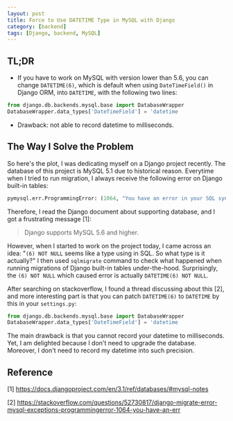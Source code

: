 ```yaml
---
layout: post
title: Force to Use DATETIME Type in MySQL with Django
category: [backend]
tags: [Django, backend, MySQL]
---
```


## TL;DR
- If you have to work on MySQL with version lower than 5.6, you
can change `DATETIME(6)`, which is default when using `DateTimeField()`
in Django ORM, into `DATETIME`, with the following two lines:
```python
from django.db.backends.mysql.base import DatabaseWrapper
DatabaseWrapper.data_types['DateTimeField'] = 'datetime
```
- Drawback: not able to record datetime to milliseconds.

## The Way I Solve the Problem
So here's the plot, I was dedicating myself on a Django project
recently. The database of this project is MySQL 5.1 due to
historical reason. Everytime when I tried to run migration, I
always receive the following error on Django built-in tables:
```python
pymysql.err.ProgrammingError: (1064, "You have an error in your SQL syntax; check the manual that corresponds to your MySQL server version for the right syntax to use near '(6) NOT NULL) ' at line 1")
```

Therefore, I read the Django document about supporting database,
and I got a frustrating message [1]:
> Django supports MySQL 5.6 and higher.
>

However, when I started to work on the project today, I came across
an idea: "`(6) NOT NULL` seems like a type using in SQL. So what type
is it actually?" I then used `sqlmigrate` command to check what 
happened when running migrations of Django built-in tables under-the-hood.
Surprisingly, the `(6) NOT NULL` which caused error is actually
`DATETIME(6) NOT NULL`.

After searching on stackoverflow, I found a thread discussing about this [2],
and more interesting part is that you can patch `DATETIME(6)` to `DATETIME`
by this in your `settings.py`:
```python
from django.db.backends.mysql.base import DatabaseWrapper
DatabaseWrapper.data_types['DateTimeField'] = 'datetime
```
The main drawback is that you cannot record your datetime to milliseconds.
Yet, I am delighted because I don't need to upgrade the database.
Moreover, I don't need to record my datetime into such precision.

## Reference
[1] https://docs.djangoproject.com/en/3.1/ref/databases/#mysql-notes

[2] https://stackoverflow.com/questions/52730817/django-migrate-error-mysql-exceptions-programmingerror-1064-you-have-an-err
